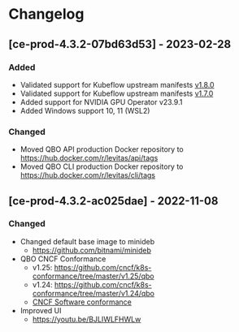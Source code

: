 # Changelog

## [ce-prod-4.3.2-07bd63d53] - 2023-02-28
### Added

- Validated support for Kubeflow upstream manifests [v1.8.0](https://github.com/kubeflow/manifests/releases/tag/v1.8.0)
- Validated support for Kubeflow upstream manifests [v1.7.0](https://github.com/kubeflow/manifests/releases/tag/v1.7.0)
- Added support for NVIDIA GPU Operator	v23.9.1
- Added Windows support 10, 11 (WSL2)

### Changed
- Moved QBO API production Docker repository to https://hub.docker.com/r/levitas/api/tags
- Moved QBO CLI production Docker repository to https://hub.docker.com/r/levitas/cli/tags

## [ce-prod-4.3.2-ac025dae] - 2022-11-08

### Changed
- Changed default base image to minideb
  - https://github.com/bitnami/minideb
- QBO CNCF Conformance
  - v1.25: https://github.com/cncf/k8s-conformance/tree/master/v1.25/qbo
  - v1.24: https://github.com/cncf/k8s-conformance/tree/master/v1.24/qbo
  - [CNCF Software conformance](https://www.cncf.io/certification/software-conformance/)
- Improved UI
  - https://youtu.be/BJLIWLFHWLw
  

